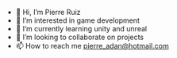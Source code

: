 - 👋 Hi, I’m Pierre Ruiz
- 👀 I’m interested in game development
- 🌱 I’m currently learning unity and unreal
- 💞️ I’m looking to collaborate on projects
- 📫 How to reach me pierre_adan@hotmail.com

<!---
DvlPnk/DvlPnk is a ✨ special ✨ repository because its `README.md` (this file) appears on your GitHub profile.
You can click the Preview link to take a look at your changes.
--->
